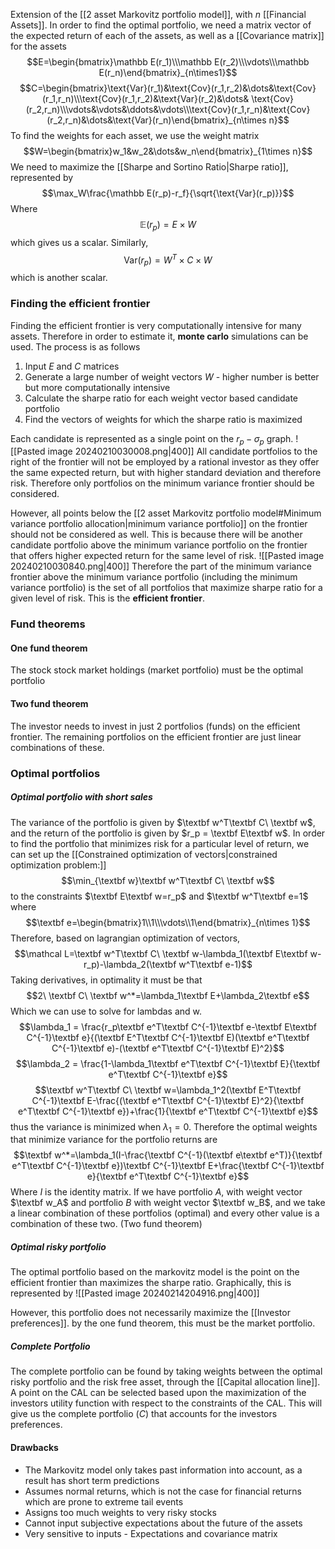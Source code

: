 Extension of the [[2 asset Markovitz portfolio model]], with $n$ [[Financial Assets]]. In order to find the optimal portfolio, we need a matrix vector of the expected return of each of the assets, as well as a [[Covariance matrix]] for the assets
$$E=\begin{bmatrix}\mathbb E(r_1)\\\mathbb E(r_2)\\\vdots\\\mathbb E(r_n)\end{bmatrix}_{n\times1}$$$$C=\begin{bmatrix}\text{Var}(r_1)&\text{Cov}(r_1,r_2)&\dots&\text{Cov}(r_1,r_n)\\\text{Cov}(r_1,r_2)&\text{Var}(r_2)&\dots& \text{Cov}(r_2,r_n)\\\vdots&\vdots&\ddots&\vdots\\\text{Cov}(r_1,r_n)&\text{Cov}(r_2,r_n)&\dots&\text{Var}(r_n)\end{bmatrix}_{n\times n}$$
To find the weights for each asset, we use the weight matrix$$W=\begin{bmatrix}w_1&w_2&\dots&w_n\end{bmatrix}_{1\times n}$$
We need to maximize the [[Sharpe and Sortino Ratio|Sharpe ratio]], represented by $$\max_W\frac{\mathbb E(r_p)-r_f}{\sqrt{\text{Var}(r_p)}}$$Where $$\mathbb E(r_p)=E\times W$$which gives us a scalar. Similarly, $$\text{Var}(r_p)=W^T\times C\times W$$which is another scalar. 

### Finding the efficient frontier
Finding the efficient frontier is very computationally intensive for many assets. Therefore in order to estimate it, **monte carlo** simulations can be used. The process is as follows
1. Input $E$ and $C$ matrices
2. Generate a large number of weight vectors $W$ - higher number is better but more computationally intensive
3. Calculate the sharpe ratio for each weight vector based candidate portfolio
4. Find the vectors of weights for which the sharpe ratio is maximized

Each candidate is represented as a single point on the $r_p-\sigma_p$ graph. 
![[Pasted image 20240210030008.png|400]]
All candidate portfolios to the right of the frontier will not be employed by a rational investor as they offer the same expected return, but with higher standard deviation and therefore risk. Therefore only portfolios on the minimum variance frontier should be considered.

However, all points below the [[2 asset Markovitz portfolio model#Minimum variance portfolio allocation|minimum variance portfolio]] on the frontier should not be considered as well. This is because there will be another candidate portfolio above the minimum variance portfolio on the frontier that offers higher expected return for the same level of risk. 
![[Pasted image 20240210030840.png|400]]
Therefore the part of the minimum variance frontier above the minimum variance portfolio (including the minimum variance portfolio) is the set of all portfolios that maximize sharpe ratio for a given level of risk. This is the **efficient frontier**. 

### Fund theorems
#### One fund theorem
The stock stock market holdings (market portfolio) must be the optimal portfolio
#### Two fund theorem
The investor needs to invest in just 2 portfolios (funds) on the efficient frontier. The remaining portfolios on the efficient frontier are just linear combinations of these. 

### Optimal portfolios
##### Optimal portfolio with short sales
The variance of the portfolio is given by $\textbf w^T\textbf C\ \textbf w$, and the return of the portfolio is given by $r_p = \textbf E\textbf w$. In order to find the portfolio that minimizes risk for a particular level of return, we can set up the [[Constrained optimization of vectors|constrained optimization problem:]] $$\min_{\textbf w}\textbf w^T\textbf C\ \textbf w$$to the constraints $\textbf E\textbf w=r_p$ and $\textbf w^T\textbf e=1$ where $$\textbf e=\begin{bmatrix}1\\1\\\vdots\\1\end{bmatrix}_{n\times 1}$$Therefore, based on lagrangian optimization of vectors, $$\mathcal L=\textbf w^T\textbf C\ \textbf w-\lambda_1(\textbf E\textbf w-r_p)-\lambda_2(\textbf w^T\textbf e-1)$$Taking derivatives, in optimality it must be that $$2\ \textbf C\ \textbf w^*=\lambda_1\textbf E+\lambda_2\textbf e$$Which we can use to solve for lambdas and w. $$\lambda_1 = \frac{r_p\textbf e^T\textbf C^{-1}\textbf e-\textbf E\textbf C^{-1}\textbf e}{(\textbf E^T\textbf C^{-1}\textbf E)(\textbf e^T\textbf C^{-1}\textbf e)-(\textbf e^T\textbf C^{-1}\textbf E)^2}$$$$\lambda_2 = \frac{1-\lambda_1\textbf e^T\textbf C^{-1}\textbf E}{\textbf e^T\textbf C^{-1}\textbf e}$$$$\textbf  w^T\textbf C\ \textbf w=\lambda_1^2(\textbf E^T\textbf C^{-1}\textbf E-\frac{(\textbf e^T\textbf C^{-1}\textbf E)^2}{\textbf e^T\textbf C^{-1}\textbf e})+\frac{1}{\textbf e^T\textbf C^{-1}\textbf e}$$thus the variance is minimized when $\lambda_1=0$. Therefore the optimal weights that minimize variance for the portfolio returns are$$\textbf w^*=\lambda_1(I-\frac{\textbf C^{-1}(\textbf e\textbf e^T)}{\textbf e^T\textbf C^{-1}\textbf e})\textbf C^{-1}\textbf E+\frac{\textbf C^{-1}\textbf e}{\textbf e^T\textbf C^{-1}\textbf e}$$Where $I$ is the identity matrix. If we have portfolio $A$, with weight vector $\textbf w_A$ and portfolio $B$ with weight vector $\textbf w_B$, and we take a linear combination of these portfolios (optimal) and every other value is a combination of these two. (Two fund theorem)
 
##### Optimal risky portfolio
The optimal portfolio based on the markovitz model is the point on the efficient frontier than maximizes the sharpe ratio. Graphically, this is represented by 
![[Pasted image 20240214204916.png|400]]

However, this portfolio does not necessarily maximize the [[Investor preferences]]. by the one fund theorem, this must be the market portfolio. 

##### Complete Portfolio
The complete portfolio can be found by taking weights between the optimal risky portfolio and the risk free asset, through the [[Capital allocation line]]. A point on the CAL can be selected based upon the maximization of the investors utility function with respect to the constraints of the CAL. This will give us the complete portfolio ($C$) that accounts for the investors preferences.

#### Drawbacks
- The Markovitz model only takes past information into account, as a result has short term predictions
- Assumes normal returns, which is not the case for financial returns which are prone to extreme tail events
- Assigns too much weights to very risky stocks
- Cannot input subjective expectations about the future of the assets
- Very sensitive to inputs - Expectations and covariance matrix

